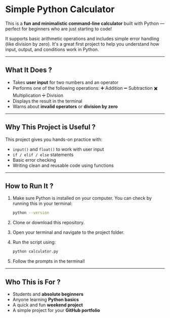 # Simple Python Calculator

This is a **fun and minimalistic command-line calculator** built with Python — perfect for beginners who are just starting to code!

It supports basic arithmetic operations and includes simple error handling (like division by zero). It's a great first project to help you understand how input, output, and conditions work in Python.

---

##  What It Does ?

* Takes **user input** for two numbers and an operator
* Performs one of the following operations:
  ➕ Addition
  ➖ Subtraction
  ✖️ Multiplication
  ➗ Division
* Displays the result in the terminal
* Warns about **invalid operators** or **division by zero**

---

##  Why This Project is Useful ?

This project gives you hands-on practice with:

* `input()` and `float()` to work with user input
* `if / elif / else` statements
* Basic error checking
* Writing clean and reusable code using functions

---

##  How to Run It ?

1. Make sure Python is installed on your computer.
   You can check by running this in your terminal:

   ```bash
   python --version
   ```

2. Clone or download this repository.

3. Open your terminal and navigate to the project folder.

4. Run the script using:

   ```bash
   python calculator.py
   ```

5. Follow the prompts in the terminal!

---

##  Who This is For ?

*  Students and **absolute beginners**
*  Anyone learning **Python basics**
*  A quick and fun **weekend project**
*  A simple project for your **GitHub portfolio**

